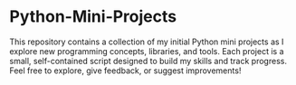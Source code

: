 # Python-Mini-Projects
This repository contains a collection of my initial Python mini projects as I explore new programming concepts, libraries, and tools. Each project is a small, self-contained script designed to build my skills and track progress. Feel free to explore, give feedback, or suggest improvements!
